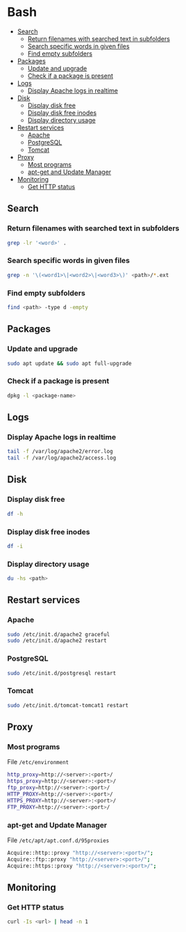 Bash
====

* [Search](#search)
    * [Return filenames with searched text in subfolders](#return-filenames-with-searched-text-in-subfolders)
    * [Search specific words in given files](#search-specific-words-in-given-files)
    * [Find empty subfolders](#find-empty-subfolders)
* [Packages](#packages)
    * [Update and upgrade](#update-and-upgrade)
    * [Check if a package is present](#check-if-a-package-is-present)
* [Logs](#logs)
    * [Display Apache logs in realtime](#display-apache-logs-in-realtime)
* [Disk](#disk)
    * [Display disk free](#display-disk-free)
    * [Display disk free inodes](#display-disk-free-inodes)
    * [Display directory usage](#display-directory-usage)
* [Restart services](#restart-services)
    * [Apache](#apache)
    * [PostgreSQL](#postgresql)
    * [Tomcat](#tomcat)
* [Proxy](#proxy)
    * [Most programs](#most-programs)
    * [apt-get and Update Manager](#apt-get-and-update-manager)
* [Monitoring](#monitoring)
    * [Get HTTP status](#get-http-status)

Search
------

### Return filenames with searched text in subfolders

```bash
grep -lr '<word>' .
```

### Search specific words in given files

```bash
grep -n '\(<word1>\|<word2>\|<word3>\)' <path>/*.ext
```

### Find empty subfolders

```bash
find <path> -type d -empty
```

Packages
--------

### Update and upgrade

```bash
sudo apt update && sudo apt full-upgrade
```

### Check if a package is present

```bash
dpkg -l <package-name>
```

Logs
----

### Display Apache logs in realtime

```bash
tail -f /var/log/apache2/error.log
tail -f /var/log/apache2/access.log
```

Disk
----

### Display disk free

```bash
df -h
```

### Display disk free inodes

```bash
df -i
```

### Display directory usage

```bash
du -hs <path>
```

Restart services
----------------

### Apache

```bash
sudo /etc/init.d/apache2 graceful
sudo /etc/init.d/apache2 restart
```

### PostgreSQL

```bash
sudo /etc/init.d/postgresql restart
```

### Tomcat

```bash
sudo /etc/init.d/tomcat-tomcat1 restart
```

Proxy
-----

### Most programs

File `/etc/environment`

```bash
http_proxy=http://<server>:<port>/
https_proxy=http://<server>:<port>/
ftp_proxy=http://<server>:<port>/
HTTP_PROXY=http://<server>:<port>/
HTTPS_PROXY=http://<server>:<port>/
FTP_PROXY=http://<server>:<port>/
```

### apt-get and Update Manager

File `/etc/apt/apt.conf.d/95proxies`

```bash
Acquire::http::proxy "http://<server>:<port>/";
Acquire::ftp::proxy "http://<server>:<port>/";
Acquire::https::proxy "http://<server>:<port>/";
```

Monitoring
----------

### Get HTTP status

```bash
curl -Is <url> | head -n 1
```
